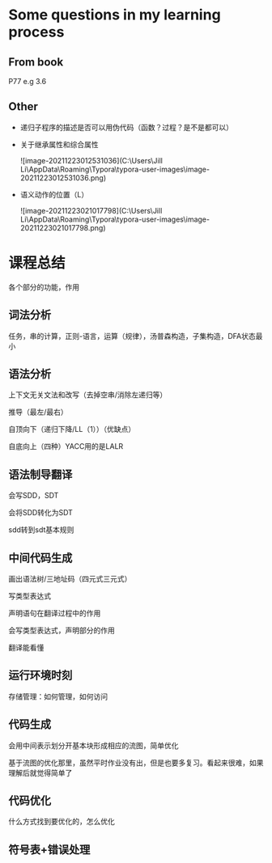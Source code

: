 # Some questions in my learning process

## From book

P77  e.g 3.6

## Other

* 递归子程序的描述是否可以用伪代码（函数？过程？是不是都可以）

* 关于继承属性和综合属性

  ![image-20211223012531036](C:\Users\Jill Li\AppData\Roaming\Typora\typora-user-images\image-20211223012531036.png)

* 语义动作的位置（L）

  ![image-20211223021017798](C:\Users\Jill Li\AppData\Roaming\Typora\typora-user-images\image-20211223021017798.png)

# 课程总结

各个部分的功能，作用

## 词法分析

任务，串的计算，正则-语言，运算（规律），汤普森构造，子集构造，DFA状态最小

## 语法分析

上下文无关文法和改写（去掉空串/消除左递归等）

推导（最左/最右）

自顶向下（递归下降/LL（1））（优缺点）

自底向上（四种）YACC用的是LALR

## 语法制导翻译

会写SDD，SDT

会将SDD转化为SDT

sdd转到sdt基本规则

## 中间代码生成

画出语法树/三地址码（四元式三元式）

写类型表达式

声明语句在翻译过程中的作用

会写类型表达式，声明部分的作用

翻译能看懂

## 运行环境时刻

存储管理：如何管理，如何访问

## 代码生成

会用中间表示划分开基本块形成相应的流图，简单优化

基于流图的优化那里，虽然平时作业没有出，但是也要多复习。看起来很难，如果理解后就觉得简单了

## 代码优化

什么方式找到要优化的，怎么优化

## 符号表+错误处理
